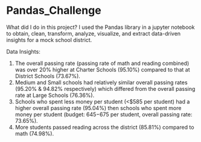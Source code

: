 # Pandas_Challenge

What did I do in this project?
I used the Pandas library in a jupyter notebook to obtain, clean, transform, analyze, visualize, and extract data-driven insights for a mock school district. 

Data Insights:
1. The overall passing rate (passing rate of math and reading combined) was over 20% higher at Charter Schools (95.10%) compared to that at District Schools (73.67%). 
2. Medium and Small schools had relatively similar overall passing rates (95.20% & 94.82% respectively) which differed from the overall passing rate at Large Schools (76.36%). 
3. Schools who spent less money per student (<$585 per student) had a higher overall passing rate (95.04%) then schools who spent more money per student (budget: $645-$675 per student, overall passing rate: 73.65%).
4. More students passed reading across the district (85.81%) compared to math (74.98%). 
